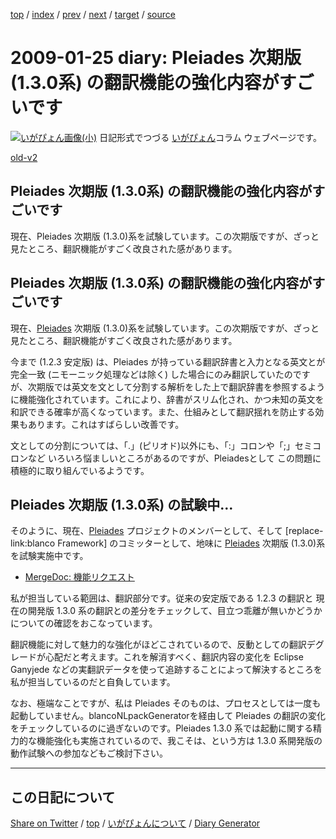 [top](https://igapyon.github.io/diary/) 
 / [index](https://igapyon.github.io/diary/2009/index.html) 
 / [prev](https://igapyon.github.io/diary/2009/ig090118.html) 
 / [next](https://igapyon.github.io/diary/2009/ig090128.html) 
 / [target](https://igapyon.github.io/diary/2009/ig090125.html) 
 / [source](https://github.com/igapyon/diary/blob/gh-pages/2009/ig090125.html.src.md) 

2009-01-25 diary: Pleiades 次期版 (1.3.0系) の翻訳機能の強化内容がすごいです
=====================================================================================================
[![いがぴょん画像(小)](https://igapyon.github.io/diary/images/iga200306s.jpg "いがぴょん")](https://igapyon.github.io/diary/memo/memoigapyon.html) 日記形式でつづる [いがぴょん](https://igapyon.github.io/diary/memo/memoigapyon.html)コラム ウェブページです。

[old-v2](ig090125-orig.html)

## Pleiades 次期版 (1.3.0系) の翻訳機能の強化内容がすごいです

現在、Pleiades 次期版 (1.3.0)系を試験しています。この次期版ですが、ざっと見たところ、翻訳機能がすごく改良された感があります。


## Pleiades 次期版 (1.3.0系) の翻訳機能の強化内容がすごいです

現在、[Pleiades](http://mergedoc.sourceforge.jp/pleiades.html) 次期版 (1.3.0)系を試験しています。この次期版ですが、ざっと見たところ、翻訳機能がすごく改良された感があります。

今まで (1.2.3 安定版) は、Pleiades が持っている翻訳辞書と入力となる英文とが完全一致 (ニモーニック処理などは除く) した場合にのみ翻訳していたのですが、次期版では英文を文として分割する解析をした上で翻訳辞書を参照するように機能強化されています。これにより、辞書がスリム化され、かつ未知の英文を和訳できる確率が高くなっています。また、仕組みとして翻訳揺れを防止する効果もあります。これはすばらしい改善です。

文としての分割については、「.」(ピリオド)以外にも、「:」コロンや「;」セミコロンなど いろいろ悩ましいところがあるのですが、Pleiadesとして この問題に積極的に取り組んでいるようです。

## Pleiades 次期版 (1.3.0系) の試験中…

そのように、現在、[Pleiades](http://mergedoc.sourceforge.jp/pleiades.html) プロジェクトのメンバーとして、そして [replace-link:blanco
Framework] のコミッターとして、地味に [Pleiades](http://mergedoc.sourceforge.jp/pleiades.html) 次期版 (1.3.0)系を試験実施中です。

* [MergeDoc: 機能リクエスト](http://sourceforge.jp/tracker/?atid=2661&group_id=685&func=browse)

私が担当している範囲は、翻訳部分です。従来の安定版である 1.2.3 の翻訳と 現在の開発版 1.3.0 系の翻訳との差分をチェックして、目立つ乖離が無いかどうかについての確認をおこなっています。

翻訳機能に対して魅力的な強化がほどこされているので、反動としての翻訳デグレードが心配だと考えます。これを解消すべく、翻訳内容の変化を Eclipse
Ganyjede などの実翻訳データを使って追跡することによって解決するところを私が担当しているのだと自負しています。

なお、極端なことですが、私は Pleiades そのものは、プロセスとしては一度も起動していません。blancoNLpackGeneratorを経由して Pleiades の翻訳の変化をチェックしているのに過ぎないのです。Pleiades 1.3.0 系では起動に関する精力的な機能強化も実施されているので、我こそは、という方は
1.3.0 系開発版の動作試験への参加などもご検討下さい。

----------------------------------------------------------------------------------------------------

## この日記について

[Share on Twitter](https://twitter.com/intent/tweet?hashtags=igapyon%2Cdiary%2C%E3%81%84%E3%81%8C%E3%81%B4%E3%82%87%E3%82%93&text=Pleiades+%E6%AC%A1%E6%9C%9F%E7%89%88+%281.3.0%E7%B3%BB%29+%E3%81%AE%E7%BF%BB%E8%A8%B3%E6%A9%9F%E8%83%BD%E3%81%AE%E5%BC%B7%E5%8C%96%E5%86%85%E5%AE%B9%E3%81%8C%E3%81%99%E3%81%94%E3%81%84%E3%81%A7%E3%81%99&url=https%3A%2F%2Figapyon.github.io%2Fdiary%2F2009%2Fig090125.html) / [top](https://igapyon.github.io/diary/) / [いがぴょんについて](https://igapyon.github.io/diary/memo/memoigapyon.html) / [Diary Generator](https://github.com/igapyon/igapyonv3)

